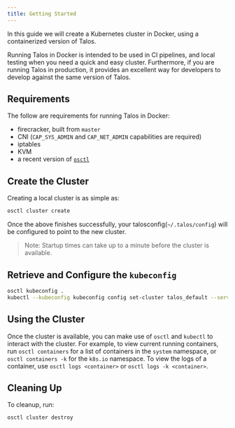 ```yaml
---
title: Getting Started
---
```


In this guide we will create a Kubernetes cluster in Docker, using a containerized version of Talos.

Running Talos in Docker is intended to be used in CI pipelines, and local testing when you need a quick and easy cluster.
Furthermore, if you are running Talos in production, it provides an excellent way for developers to develop against the same version of Talos.

## Requirements

The follow are requirements for running Talos in Docker:

- firecracker, built from `master`
- CNI (`CAP_SYS_ADMIN` and `CAP_NET_ADMIN` capabilities are required)
- iptables
- KVM
- a recent version of [`osctl`](https://github.com/talos-systems/talos/releases)

## Create the Cluster

Creating a local cluster is as simple as:

```bash
osctl cluster create
```

Once the above finishes successfully, your talosconfig(`~/.talos/config`) will be configured to point to the new cluster.

> Note: Startup times can take up to a minute before the cluster is available.

## Retrieve and Configure the `kubeconfig`

```bash
osctl kubeconfig .
kubectl --kubeconfig kubeconfig config set-cluster talos_default --server https://127.0.0.1:6443
```

## Using the Cluster

Once the cluster is available, you can make use of `osctl` and `kubectl` to interact with the cluster.
For example, to view current running containers, run `osctl containers` for a list of containers in the `system` namespace, or `osctl containers -k` for the `k8s.io` namespace.
To view the logs of a container, use `osctl logs <container>` or `osctl logs -k <container>`.

## Cleaning Up

To cleanup, run:

```bash
osctl cluster destroy
```
